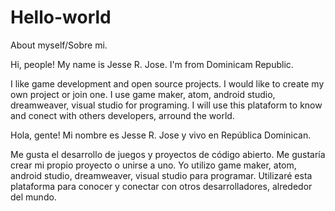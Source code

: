 # Hello-world
About myself/Sobre mi.

Hi, people!
My name is Jesse R. Jose. I'm from Dominicam Republic.

I like game development and open source projects. I would like to create my own project or join one.
I use game maker, atom, android studio, dreamweaver, visual studio for programing.
I will use this plataform to know and conect with others developers, arround the world.

Hola, gente!
Mi nombre es Jesse R. Jose y vivo en República Dominican.

Me gusta el desarrollo de juegos y proyectos de código abierto. Me gustaría crear mi propio proyecto o unirse a uno.
Yo utilizo game maker, atom, android studio, dreamweaver, visual studio para programar.
Utilizaré esta plataforma para conocer y conectar con otros desarrolladores, alrededor del mundo.
